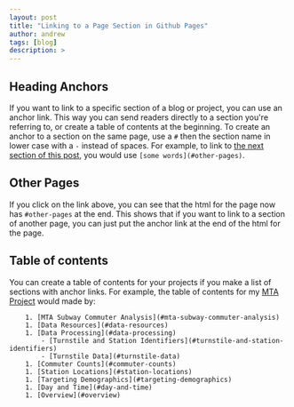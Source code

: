 ```yaml
---
layout: post
title: "Linking to a Page Section in Github Pages"
author: andrew
tags: [blog]
description: >
---
```



## Heading Anchors

If you want to link to a specific section of a blog or project, you can use an anchor link.  This way you can send readers directly to a section you're referring to, or create a table of contents at the beginning.  To create an anchor to a section on the same page, use a `#` then the section name in lower case with a `-` instead of spaces.  For example, to link to [the next section of this post](#other-pages), you would use `[some words](#other-pages)`.



## Other Pages

If you click on the link above, you can see that the html for the page now has `#other-pages` at the end.  This shows that if you want to link to a section of another page, you can just put the anchor link at the end of the html for the page.


## Table of contents

You can create a table of contents for your projects if you make a list of sections with anchor links.  For example, the table of contents for my [MTA Project](https://andrewkruger.github.io/projects/2017-07-11-prioritizing-mta-stations-by-targeted-commuters#data-resources) would made by:

```
    1. [MTA Subway Commuter Analysis](#mta-subway-commuter-analysis)
    1. [Data Resources](#data-resources)
    1. [Data Processing](#data-processing)
        - [Turnstile and Station Identifiers](#turnstile-and-station-identifiers)
        - [Turnstile Data](#turnstile-data)
    1. [Commuter Counts](#commuter-counts)
    1. [Station Locations](#station-locations)
    1. [Targeting Demographics](#targeting-demographics)
    1. [Day and Time](#day-and-time)
    1. [Overview](#overview)
```
